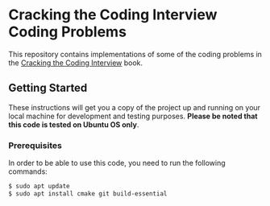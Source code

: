 # Cracking the Coding Interview Coding Problems
This repository contains implementations of some of the coding problems in the [Cracking the Coding Interview](https://www.goodreads.com/book/show/25707092-cracking-the-coding-interview) book.
## Getting Started
These instructions will get you a copy of the project up and running on your local machine for development and testing purposes. **Please be noted that this code is tested on Ubuntu OS only**.
### Prerequisites
In order to be able to use this code, you need to run the following commands:
```bash
$ sudo apt update
$ sudo apt install cmake git build-essential
```
